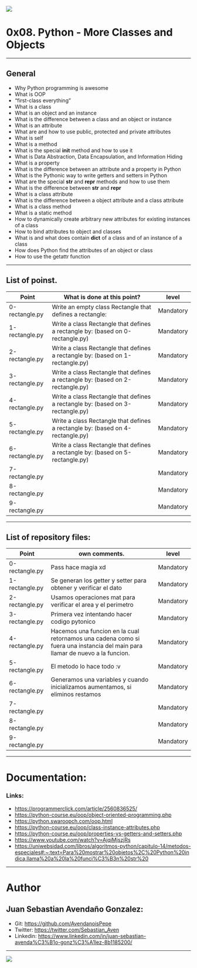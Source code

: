 ![](https://skillpaythebills.com/wp-content/uploads/2021/03/Object-Oriented-Programming.png)

# 0x08. Python - More Classes and Objects

------------

## General
- Why Python programming is awesome
- What is OOP
- “first-class everything”
- What is a class
- What is an object and an instance
- What is the difference between a class and an object or instance
- What is an attribute
- What are and how to use public, protected and private attributes
- What is self
- What is a method
- What is the special __init__ method and how to use it
- What is Data Abstraction, Data Encapsulation, and Information Hiding
- What is a property
- What is the difference between an attribute and a property in Python
- What is the Pythonic way to write getters and setters in Python
- What are the special __str__ and __repr__ methods and how to use them
- What is the difference between __str__ and __repr__
- What is a class attribute
- What is the difference between a object attribute and a class attribute
- What is a class method
- What is a static method
- How to dynamically create arbitrary new attributes for existing instances of a class
- How to bind attributes to object and classes
- What is and what does contain __dict__ of a class and of an instance of a class
- How does Python find the attributes of an object or class
- How to use the getattr function

------------

## List of poinst.

|  Point | What is done at this point? | level |
| ------------ | ------------ | ------------ |
| 0-rectangle.py | Write an empty class Rectangle that defines a rectangle: | Mandatory |
| 1-rectangle.py | Write a class Rectangle that defines a rectangle by: (based on 0-rectangle.py) | Mandatory |
| 2-rectangle.py | Write a class Rectangle that defines a rectangle by: (based on 1-rectangle.py) | Mandatory |
| 3-rectangle.py | Write a class Rectangle that defines a rectangle by: (based on 2-rectangle.py) | Mandatory |
| 4-rectangle.py | Write a class Rectangle that defines a rectangle by: (based on 3-rectangle.py) | Mandatory |
| 5-rectangle.py | Write a class Rectangle that defines a rectangle by: (based on 4-rectangle.py) | Mandatory |
| 6-rectangle.py | Write a class Rectangle that defines a rectangle by: (based on 5-rectangle.py) | Mandatory |
| 7-rectangle.py |  | Mandatory |
| 8-rectangle.py |  | Mandatory |
| 9-rectangle.py |  | Mandatory |


------------

## List of repository files:

|  Point | own comments.  | level |
| ------------ | ------------ | ------------ |
| 0-rectangle.py | Pass hace magia xd | Mandatory |
| 1-rectangle.py | Se generan los getter y setter para obtener y verificar el dato | Mandatory |
| 2-rectangle.py | Usamos operaciones mat para verificar el area y el perimetro | Mandatory |
| 3-rectangle.py | Primera vez intentando hacer codigo pytonico | Mandatory |
| 4-rectangle.py | Hacemos una funcion en la cual retornamos una cadena como si fuera una instancia del main para llamar de nuevo a la funcion. | Mandatory |
| 5-rectangle.py | El metodo lo hace todo :v | Mandatory |
| 6-rectangle.py | Generamos una variables y cuando inicializamos aumentamos, si eliminos restamos | Mandatory |
| 7-rectangle.py |  | Mandatory |
| 8-rectangle.py |  | Mandatory |
| 9-rectangle.py |  | Mandatory |

------------

# Documentation:
### Links:

- https://programmerclick.com/article/2560836525/
- https://python-course.eu/oop/object-oriented-programming.php
- https://python.swaroopch.com/oop.html
- https://python-course.eu/oop/class-instance-attributes.php
- https://python-course.eu/oop/properties-vs-getters-and-setters.php
- https://www.youtube.com/watch?v=AjqiMjszjRs
- https://uniwebsidad.com/libros/algoritmos-python/capitulo-14/metodos-especiales#:~:text=Para%20mostrar%20objetos%2C%20Python%20indica,llama%20a%20la%20funci%C3%B3n%20str%20

------------

# Author


## Juan Sebastian Avendaño Gonzalez:
- Git: https://github.com/AvendanoisPepe
- Twitter: https://twitter.com/Sebastian_Aven
- Linkedin: https://www.linkedin.com/in/juan-sebastian-avenda%C3%B1o-gonz%C3%A1lez-8b1185200/


------------


![](https://scontent.fbog4-1.fna.fbcdn.net/v/t39.30808-6/271153206_3074657909465585_6907762404450913633_n.jpg?_nc_cat=105&_nc_rgb565=1&ccb=1-5&_nc_sid=730e14&_nc_ohc=Wm9imN7mxqAAX_DgRTy&_nc_ht=scontent.fbog4-1.fna&oh=00_AT9bMuywrpnZKR3yaTAPu-lqwQ0uJpFTGIYQPM2wabvWlg&oe=61EB1180)